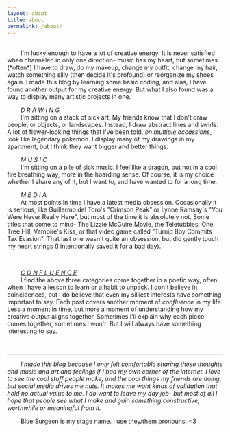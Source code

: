 ```yaml
---
layout: about
title: about
permalink: /about/
---
```

<br>
        I'm lucky enough to have a lot of creative energy. 
It is never satisfied when channeled in only one direction- music has my heart, but sometimes (*often*) I have to draw, do my makeup, change my outfit, change my hair, watch something silly (then decide it's profound) or reorganize my shoes again. I made this blog by learning some basic coding, and alas, I have found another output for my creative energy. But what I also found was a way to display many artistic projects in one. 

<br>

        *D R A W I N G* <br>
        I'm sitting on a stack of sick art. 
My friends know that I don't draw people, or objects, or landscapes. Instead, I draw abstract lines and swirls. A lot of flower-looking things that I've been told, *on multiple occassions*, look like legendary pokemon. I display many of my drawings in my apartment, but I think they want bigger and better things.

        *M U S I C* <br>
        I'm sitting on a pile of sick music. I feel like a dragon, but not in a cool fire breathing way, more in the hoarding sense. Of course, it is my choice whether I share any of it, but I want to, and have wanted to for a long time. 

        *M E D I A* <br>
        At most points in time I have a latest media obsession. Occasionally it is serious, like Guillermo del Toro's "Crimson Peak" or Lynne Ramsay's "You Were Never Really Here", but most of the time it is absolutely not. Some titles that come to mind- The Lizzie McGuire Movie, the Teletubbies, One Tree Hill, Vampire's Kiss, or that video game called "Turnip Boy Commits Tax Evasion". That last one wasn't quite an obsession, but did gently touch my heart strings (I intentionally saved it for a bad day). 

<br>

        *<u>C O N F L U E N C E</u>*<br>
        I find the above three categories come together in a poetic way, often when I have a lesson to learn or a habit to unpack. I don't believe in coincidences, but I do believe that even my silliest interests have something important to say. Each post covers another moment of *confluence* in my life. Less a moment in time, but more a moment of understanding how my creative output aligns together. Sometimes I'll explain why each piece comes together, sometimes I won't. But I will always have something interesting to say. 

<br>

***


        *I made this blog because I only felt comfortable sharing these thoughts and music and art and feelings if I had my own corner of the internet. I love to see the cool stuff people make, and the cool things my friends are doing, but social media drives me nuts. It makes me want kinds of validation that hold no actual value to me. I do want to leave my day job- but most of all I hope that people see what I make and gain something constructive, worthwhile or meaningful from it.*

        Blue Surgeon is my stage name. I use they/them pronouns. <3